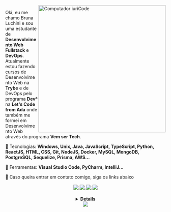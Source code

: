 <img src="https://raw.githubusercontent.com/MicaelliMedeiros/micaellimedeiros/master/image/computer-illustration.png" min-width="400px" max-width="400px" width="400px" align="right" alt="Computador iuriCode">

<p align="left"> 
  Olá, eu me chamo Bruna Luchini e sou uma estudante de <strong>Desenvolvimento Web Fullstack</strong> e <strong>DevOps</strong>.<br>
  Atualmente estou fazendo cursos de Desenvolvimento Web na <strong>Trybe</strong> e de DevOps pelo programa <strong>Devª</strong> na <strong>Let's Code from Ada</strong> onde também me formei em Desenvolvimento Web através do programa <strong>Vem ser Tech</strong>.
</p>

<p align="left">
  🦄 Tecnologias: <strong>Windows, Unix, Java, JavaScript, TypeScript, Python, ReactJS, HTML, CSS, Git, NodeJS, Docker, MySQL, MongoDB, PostgreSQL, Sequelize, Prisma, AWS...</strong>
</p>

<p align="left">
  💼 Ferramentas: <strong>Visual Studio Code, PyCharm, IntelliJ...</strong>
</p>

<p align="left">
  💌 Caso queira entrar em contato comigo, siga os links abaixo
</p>
<center>
  <a href="https://instagram.com/afallrea_/">
    <img
      align="center"
      src="https://img.shields.io/badge/Instagram-020230?style=for-the-badge&logo=instagram&logoColor=E48872"
    />
  </a>
  <a href="https://twitter.com/afallrea">
    <img
      align="center"
      src="https://img.shields.io/badge/Twitter-020230?style=for-the-badge&logo=twitter&logoColor=E48872"
    />
  </a>
  <a href="https://www.linkedin.com/in/bruna-luchini-5aa7a6185/">
    <img
         align="center"
         src="https://img.shields.io/badge/LinkedIn-020230?style=for-the-badge&logo=linkedin&logoColor=E48872"
  </a>
    <a href="https://luvlore.github.io/">
    <img
         align="center"
         src="https://img.shields.io/badge/Portifólio-020230?style=for-the-badge&logo=github&logoColor=E48872"
  </a>
      </center>
<h4 align="center">
<details>
<br>
<p align="center">
  <a href="https://github.com/Luvlore">
    <img
      align="center"
      height="150em"
      src="https://github-readme-stats.vercel.app/api?username=Luvlore&show_icons=true&include_all_commits=true&count_private=true&theme=radical"
    />
  </a>
  <a href="https://github.com/Luvlore">
    <img
      align="center"
      height="150em"
      src="https://github-readme-stats.vercel.app/api/top-langs/?username=Luvlore&show_icons=true&include_all_commits=true&count_private=true&layout=compact&theme=radical"
    />
  </a>
</p>
  
</details>
  <img src='https://github.com/Luvlore/Luvlore/blob/output/github-contribution-grid-snake.svg'>
</h4>
